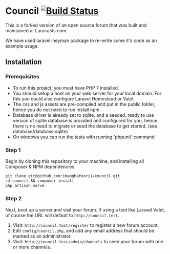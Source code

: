# Council [![Build Status](https://travis-ci.org/JeffreyWay/council.svg?branch=master)](https://travis-ci.org/JeffreyWay/council)

This is a forked version of an open source forum that was built and maintained at Laracasts.com.

We have used laravel-heyman package to re-write some it's code as an example usage.
## Installation

### Prerequisites

* To run this project, you must have PHP 7 installed.
* You should setup a host on your web server for your local domain. For this you could also configure Laravel Homestead or Valet. 
* The css and js assets are pre-compiled and put in the public folder, hence you do not need to run install npm
* Database driver is already set to sqlite, and a seeded, ready to use version of sqlite database is provided and configured for you, hence there is no need to migrate or seed the database to get started.
(see database/database.sqlite)  
* On windows you can run the tests with running 'phpunit' command  

### Step 1

Begin by cloning this repository to your machine, and installing all Composer & NPM dependencies.

```bash
git clone git@github.com:imanghafoori1/council.git
cd council && composer install
php artisan serve

```

### Step 2

Next, boot up a server and visit your forum. If using a tool like Laravel Valet, of course the URL will default to `http://council.test`. 

1. Visit: `http://council.test/register` to register a new forum account.
2. Edit `config/council.php`, and add any email address that should be marked as an administrator.
3. Visit: `http://council.test/admin/channels` to seed your forum with one or more channels.
